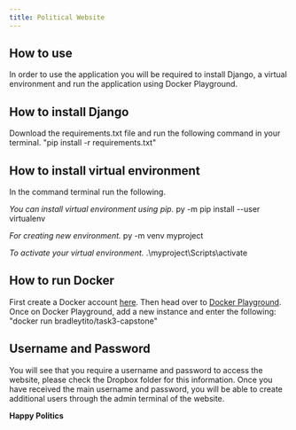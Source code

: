 ```yaml
---
title: Political Website
---
```


## How to use
In order to use the application you will be required to install Django, a virtual environment and run the application using Docker Playground.

## How to install Django
Download the requirements.txt file and run the following command in your terminal.
"pip install -r requirements.txt"

## How to install virtual environment
In the command terminal run the following.

*You can install virtual environment using pip.*
py -m pip install --user virtualenv
 
*For creating new environment.*
py -m venv myproject
 
*To activate your virtual environment.*
.\myproject\Scripts\activate

## How to run Docker
First create a Docker account [here](https://hub.docker.com/).
Then head over to [Docker Playground](https://labs.play-with-docker.com/).
Once on Docker Playground, add a new instance and enter the following:
	"docker run bradleytito/task3-capstone"

## Username and Password
You will see that you require a username and password to access the website, please check the Dropbox folder for this information.
Once you have received the main username and password, you will be able to create additional users through the admin terminal of the website.

**Happy Politics**
